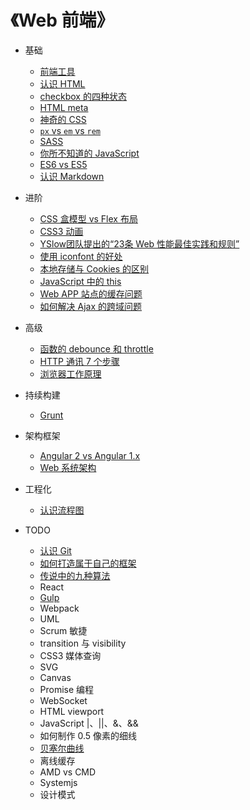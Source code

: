 # 《Web 前端》
* 基础
	* [前端工具](share/front-tools.md)
	* [认识 HTML](share/html.md)
	* [checkbox 的四种状态](share/checkbox-state.md)
	* [HTML meta](share/html-meta.md)
	* [神奇的 CSS](share/amazing-css.md)
	* [`px` vs `em` vs `rem`](share/px-em-rem.md)
	* [SASS](share/sass.md)
	* [你所不知道的 JavaScript](share/javascript.md)
	* [ES6 vs ES5](share/es6vs5.md)
	* [认识 Markdown](share/markdown.md)

* 进阶
	* [CSS 盒模型 vs Flex 布局](share/cssboxmodel-vs-flexbox.md)
	* [CSS3 动画](share/css3-animation.md)
	* [YSlow团队提出的“23条 Web 性能最佳实践和规则”](share/yslow.md)
	* [使用 iconfont 的好处](share/icon-font.md)
	* [本地存储与 Cookies 的区别](share/storage-vs-cookies.md)
	* [JavaScript 中的 this](share/javascript-this.md)
	* [Web APP 站点的缓存问题](share/web-cache.md)
	* [如何解决 Ajax 的跨域问题](share/cross-domain.md)

* 高级
	* [函数的 debounce 和 throttle](share/debounce-throttle.md)
	* [HTTP 通讯 7 个步骤](share/http.md)
	* [浏览器工作原理](share/browser-work.md)

* 持续构建
	* [Grunt](share/grunt.md)

* 架构框架
	* [Angular 2 vs Angular 1.x](share/angular2vs1.md)
	* [Web 系统架构](share/web-architecture.md)

* 工程化
	* [认识流程图](share/flow-chart.md)

* TODO
	* [认识 Git](share/git.md)
	* [如何打造属于自己的框架](share/framework.md)
	* [传说中的九种算法](share/algorithm.md)
	* React
	* [Gulp](share/gulp.md)
	* Webpack
	* UML
	* Scrum 敏捷
	* transition 与 visibility
	* CSS3 媒体查询
	* SVG
	* Canvas
	* Promise 编程
	* WebSocket
	* HTML viewport
	* JavaScript |、||、&、&&
	* 如何制作 0.5 像素的细线
	* [贝塞尔曲线](share/bezier.md)
	* 离线缓存
	* AMD vs CMD
	* Systemjs
	* 设计模式

